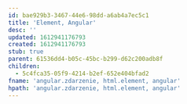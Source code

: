 ```yaml
---
id: bae929b3-3467-44e6-98dd-a6ab4a7ec5c1
title: 'Element, Angular'
desc: ''
updated: 1612941176793
created: 1612941176793
stub: true
parent: 61536dd4-b05c-45bc-b299-d62c200adb8f
children:
  - 5c4fca35-05f9-4214-b2ef-652e404bfad2
fname: 'angular.zdarzenie, html.element, angular'
hpath: 'angular.zdarzenie, html.element, angular'
---
```



